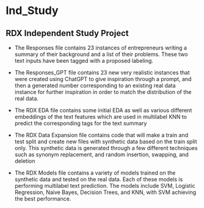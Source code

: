 # Ind_Study

## RDX Independent Study Project

- The Responses file contains 23 instances of entrepreneurs writing a summary of their background and a list of their problems. These two text inputs have been tagged with a proposed labeling.

- The Responses_GPT file contains 23 new very realistic instances that were created using ChatGPT to give inspiration through a prompt, and then a generated number corresponding to an existing real data instance for further inspiration in order to match the distribution of the real data.

- The RDX EDA file contains some initial EDA as well as various different embeddings of the text features which are used in multilabel KNN to predict the corresponding tags for the text summary

- The RDX Data Expansion file contains code that will make a train and test split and create new files with synthetic data based on the train split only. This synthetic data is generated through a few different techniques such as synonym replacement, and random insertion, swapping, and deletion

- The RDX Models file contains a variety of models trained on the synthetic data and tested on the real data. Each of these models is performing multilabel text prediction. The models include SVM, Logistic Regression, Naive Bayes, Decision Trees, and KNN, with SVM achieving the best performance.
